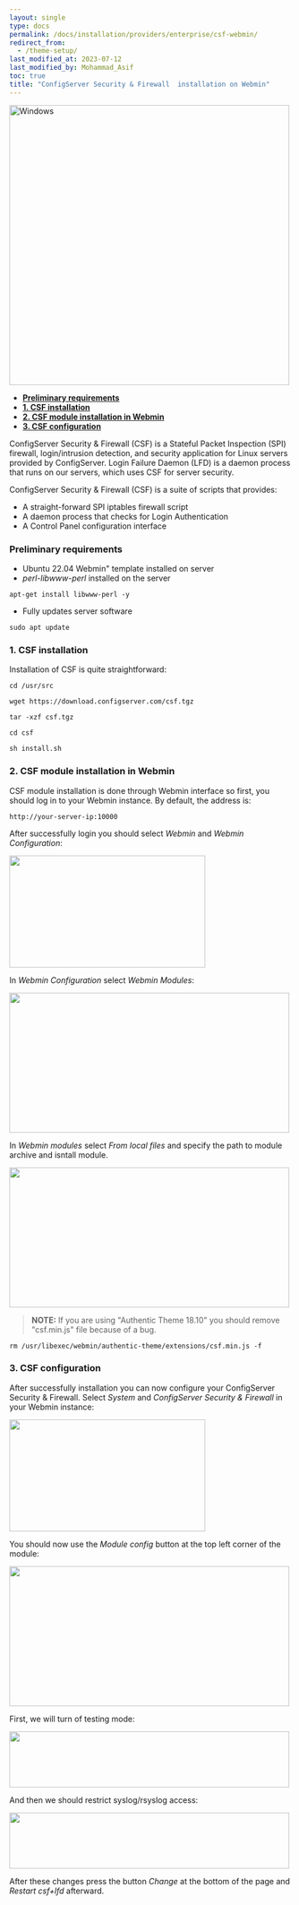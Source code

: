 ```yaml
---
layout: single
type: docs
permalink: /docs/installation/providers/enterprise/csf-webmin/
redirect_from:
  - /theme-setup/
last_modified_at: 2023-07-12
last_modified_by: Mohammad_Asif
toc: true
title: "ConfigServer Security & Firewall  installation on Webmin"
---
```

<img alt="Windows" src="https://community.time4vps.com/uploads/editor/p2/mxdl93nqqtxy.png" width="500"  />


  - [<strong> Preliminary requirements</strong>](#Preliminary-requirements)
  - [<strong>1. CSF installation</strong>](#1CSF-installation)
  - [<strong>2. CSF module installation in Webmin</strong>](#2CSF-module-installation-in-Webmin)
  - [<strong>3. CSF configuration</strong>](#3CSF-configuration)


ConfigServer Security & Firewall (CSF)  is a Stateful Packet Inspection (SPI) firewall, login/intrusion detection, and security application for Linux servers provided by ConfigServer. Login Failure Daemon (LFD) is a daemon process that runs on our servers, which uses CSF for server security.

ConfigServer Security & Firewall (CSF) is a suite of scripts that provides:

- A straight-forward SPI iptables firewall script
- A daemon process that checks for Login Authentication
- A Control Panel configuration interface

<a id="Preliminary-requirements" name="Preliminary-requirements"></a>

### <strong>Preliminary requirements</strong>

- Ubuntu 22.04 Webmin" template installed on server
- *perl-libwww-perl*  installed on the server
```
apt-get install libwww-perl -y
```

- Fully updates server software
```
sudo apt update
```

<a id="1CSF-installation" name="1CSF-installation"></a>

### <strong>1. CSF installation</strong>

Installation of CSF is quite straightforward:

```
cd /usr/src
```

```
wget https://download.configserver.com/csf.tgz
```

```
tar -xzf csf.tgz
```

```
cd csf
```

```
sh install.sh
```

<a id="2CSF-module-installation-in-Webmin" name="2CSF-module-installation-in-Webmin"></a>

### <strong>2. CSF module installation in Webmin</strong>

CSF module installation is done through Webmin interface so first, you should log in to your Webmin instance. By default, the address is:

```
http://your-server-ip:10000
```

After successfully login you should select *Webmin* and *Webmin Configuration*:

<img src="https://community.time4vps.com/uploads/editor/iz/pjb88drmelmd.png" alt="" style=" width:350px ; height:200px"/>

In *Webmin Configuration* select *Webmin Modules*:

<img src="https://community.time4vps.com/uploads/editor/75/ah6qrakw95ij.png" alt="" style=" width:500px ; height:250px"/>

In *Webmin modules* select *From local files* and specify the path to module archive and isntall module.

<img src="https://community.time4vps.com/uploads/editor/39/7tr2ct4zgtr6.png" alt="" style=" width:500px ; height:250px"/>

> **NOTE:**
> If you are using "Authentic Theme 18.10" you should remove "csf.min.js" file because of a bug.

```
rm /usr/libexec/webmin/authentic-theme/extensions/csf.min.js -f
```

<a id="3CSF-configuration" name="3CSF-configuration"></a>

### <strong>3. CSF configuration</strong>

After successfully installation you can now configure your ConfigServer Security & Firewall. Select *System* and *ConfigServer Security & Firewall* in your Webmin instance:

<img src="https://community.time4vps.com/uploads/editor/5h/0wx98dvaa200.png" alt="" style=" width:350px ; height:200px"/>

You should now use the *Module config* button at the top left corner of the module:


<img src="https://images.time4vps.com/images/2020/02/28/8d1950d6a6e500213ae02be5b6f4650b.png" alt="" style=" width:500px ; height:250px"/>


First, we will turn of testing mode:

<img src="https://community.time4vps.com/uploads/editor/i6/bmrazrq3bwko.png" alt="" style=" width:500px ; height:100px"/>

And then we should restrict syslog/rsyslog access:

<img src="https://community.time4vps.com/uploads/editor/oa/7skmrd3f18r6.png" alt="" style=" width:500px ; height:100px"/>

After these changes press the button *Change* at the bottom of the page and *Restart csf+lfd* afterward.


